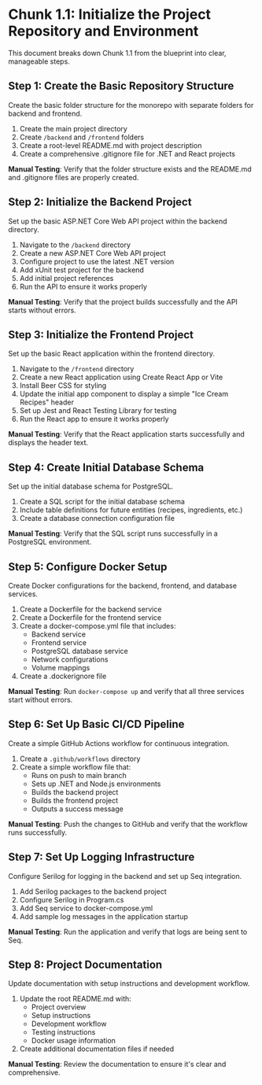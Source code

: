 # Chunk 1.1: Initialize the Project Repository and Environment

This document breaks down Chunk 1.1 from the blueprint into clear, manageable steps.

## Step 1: Create the Basic Repository Structure

Create the basic folder structure for the monorepo with separate folders for backend and frontend.

1. Create the main project directory
2. Create `/backend` and `/frontend` folders
3. Create a root-level README.md with project description
4. Create a comprehensive .gitignore file for .NET and React projects

**Manual Testing**: Verify that the folder structure exists and the README.md and .gitignore files are properly created.

## Step 2: Initialize the Backend Project

Set up the basic ASP.NET Core Web API project within the backend directory.

1. Navigate to the `/backend` directory
2. Create a new ASP.NET Core Web API project
3. Configure project to use the latest .NET version
4. Add xUnit test project for the backend
5. Add initial project references
6. Run the API to ensure it works properly

**Manual Testing**: Verify that the project builds successfully and the API starts without errors.

## Step 3: Initialize the Frontend Project

Set up the basic React application within the frontend directory.

1. Navigate to the `/frontend` directory
2. Create a new React application using Create React App or Vite
3. Install Beer CSS for styling
4. Update the initial app component to display a simple "Ice Cream Recipes" header
5. Set up Jest and React Testing Library for testing
6. Run the React app to ensure it works properly

**Manual Testing**: Verify that the React application starts successfully and displays the header text.

## Step 4: Create Initial Database Schema

Set up the initial database schema for PostgreSQL.

1. Create a SQL script for the initial database schema
2. Include table definitions for future entities (recipes, ingredients, etc.)
3. Create a database connection configuration file

**Manual Testing**: Verify that the SQL script runs successfully in a PostgreSQL environment.

## Step 5: Configure Docker Setup

Create Docker configurations for the backend, frontend, and database services.

1. Create a Dockerfile for the backend service
2. Create a Dockerfile for the frontend service
3. Create a docker-compose.yml file that includes:
   - Backend service
   - Frontend service
   - PostgreSQL database service
   - Network configurations
   - Volume mappings
4. Create a .dockerignore file

**Manual Testing**: Run `docker-compose up` and verify that all three services start without errors.

## Step 6: Set Up Basic CI/CD Pipeline

Create a simple GitHub Actions workflow for continuous integration.

1. Create a `.github/workflows` directory
2. Create a simple workflow file that:
   - Runs on push to main branch
   - Sets up .NET and Node.js environments
   - Builds the backend project
   - Builds the frontend project
   - Outputs a success message

**Manual Testing**: Push the changes to GitHub and verify that the workflow runs successfully.

## Step 7: Set Up Logging Infrastructure

Configure Serilog for logging in the backend and set up Seq integration.

1. Add Serilog packages to the backend project
2. Configure Serilog in Program.cs
3. Add Seq service to docker-compose.yml
4. Add sample log messages in the application startup

**Manual Testing**: Run the application and verify that logs are being sent to Seq.

## Step 8: Project Documentation

Update documentation with setup instructions and development workflow.

1. Update the root README.md with:
   - Project overview
   - Setup instructions
   - Development workflow
   - Testing instructions
   - Docker usage information
2. Create additional documentation files if needed

**Manual Testing**: Review the documentation to ensure it's clear and comprehensive.
